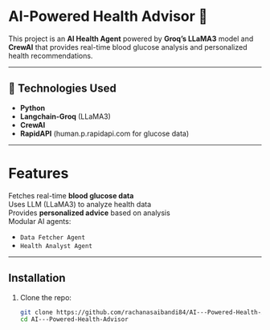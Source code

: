# AI-Powered Health Advisor 🧠

This project is an **AI Health Agent** powered by **Groq’s LLaMA3** model and **CrewAI** that provides real-time blood glucose analysis and personalized health recommendations.

---

## 🔧 Technologies Used

- **Python**
- **Langchain-Groq** (LLaMA3)
- **CrewAI**
- **RapidAPI** (human.p.rapidapi.com for glucose data)

---

# Features

 Fetches real-time **blood glucose data**  
 Uses LLM (LLaMA3) to analyze health data  
 Provides **personalized advice** based on analysis  
 Modular AI agents:  
- `Data Fetcher Agent`  
- `Health Analyst Agent`

---

##  Installation

1. Clone the repo:
   ```bash
   git clone https://github.com/rachanasaibandi84/AI---Powered-Health-Advisor.git
   cd AI---Powered-Health-Advisor
